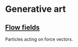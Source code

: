 # Generative art

## [Flow fields](https://mro47.github.io/gen-art/flow-fields/)

Particles acting on force vectors.
